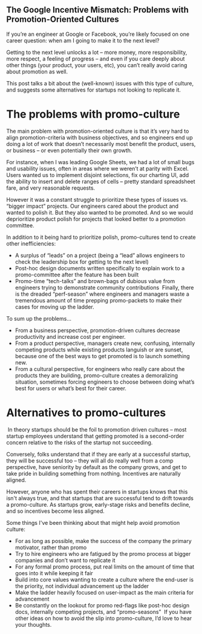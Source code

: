 ## The Google Incentive Mismatch: Problems with Promotion-Oriented Cultures

If you’re an engineer at Google or Facebook, you’re likely focused on one career question: when am I going to make it to the next level?

Getting to the next level unlocks a lot – more money, more responsibility, more respect, a feeling of progress – and even if you care deeply about other things (your product, your users, etc), you can’t really avoid caring about promotion as well.  

‍This post talks a bit about the (well-known) issues with this type of culture, and suggests some alternatives for startups not looking to replicate it.

# ‍The problems with promo-culture

The main problem with promotion-oriented culture is that it’s very hard to align promotion-criteria with business objectives, and so engineers end up doing a lot of work that doesn’t necessarily most benefit the product, users, or business – or even potentially their own growth.

‍For instance, when I was leading Google Sheets, we had a lot of small bugs and usability issues, often in areas where we weren’t at parity with Excel.  Users wanted us to implement disjoint selections, fix our charting UI, add the ability to insert and delete ranges of cells – pretty standard spreadsheet fare, and very reasonable requests.

‍However it was a constant struggle to prioritize these types of issues vs. “bigger impact” projects. Our engineers cared about the product and wanted to polish it. But they also wanted to be promoted. And so we would deprioritize product polish for projects that looked better to a promotion committee.

‍In addition to it being hard to prioritize polish, promo-cultures tend to create other inefficiencies:

* A surplus of “leads” on a project (being a “lead” allows engineers to check the leadership box for getting to the next level) 
* Post-hoc design documents written specifically to explain work to a promo-committee after the feature has been built
* Promo-time “tech-talks” and brown-bags of dubious value from engineers trying to demonstrate community contributions
‍
Finally, there is the dreaded “perf-season” where engineers and managers waste a tremendous amount of time prepping promo-packets to make their cases for moving up the ladder.

‍To sum up the problems…

* From a business perspective, promotion-driven cultures decrease productivity and increase cost per engineer.   
* From a product perspective, managers create new, confusing, internally competing products while existing products languish or are sunset, because one of the best ways to get promoted is to launch something new.
* From a cultural perspective, for engineers who really care about the products they are building, promo-culture creates a demoralizing situation, sometimes forcing engineers to choose between doing what’s best for users or what’s best for their career. 
‍

# Alternatives to promo-cultures
‍
In theory startups should be the foil to promotion driven cultures – most startup employees understand that getting promoted is a second-order concern relative to the risks of the startup not succeeding. 

Conversely, folks understand that if they are early at a successful startup, they will be successful too – they will all do really well from a comp perspective, have seniority by default as the company grows, and  get to take pride in building something from nothing.  Incentives are naturally aligned.

However, anyone who has spent their careers in startups knows that this isn't always true, and that startups that are successful tend to drift towards a promo-culture.  As startups grow, early-stage risks and benefits decline, and so incentives become less aligned.

Some things I've been thinking about that might help avoid promotion culture:

* For as long as possible, make the success of the company the primary motivator, rather than promo
* Try to hire engineers who are fatigued by the promo process at bigger companies and don’t want to replicate it
* For any formal promo process, put real limits on the amount of time that goes into it while keeping it fair
* Build into core values wanting to create a culture where the end-user is the priority, not individual advancement up the ladder
* Make the ladder heavily focused on user-impact as the main criteria for advancement
* Be constantly on the lookout for promo red-flags like post-hoc design docs, internally competing projects, and “promo-seasons”
‍
If you have other ideas on how to avoid the slip into promo-culture, I’d love to hear your thoughts.
